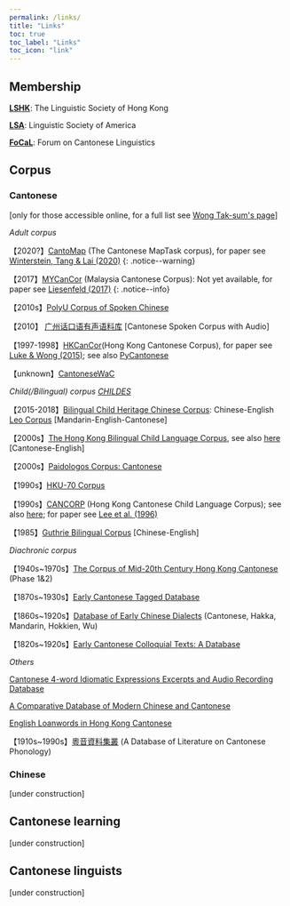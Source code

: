 ```yaml
---
permalink: /links/
title: "Links"
toc: true
toc_label: "Links"
toc_icon: "link"
---
```


## Membership
[**LSHK**](https://www.lshk.org/): The Linguistic Society of Hong Kong

[**LSA**](https://www.linguisticsociety.org/): Linguistic Society of America

[**FoCaL**](https://focalhongkong.wordpress.com/): Forum on Cantonese Linguistics


## Corpus
### Cantonese
[only for those accessible online, for a full list see [Wong Tak-sum's page](http://wongtaksum.no-ip.info:81/corpus.htm)]

*Adult corpus*

【2020?】[CantoMap](https://github.com/gwinterstein/CantoMap) (The Cantonese MapTask corpus), for paper see [Winterstein, Tang & Lai (2020)](https://www.aclweb.org/anthology/2020.lrec-1.355.pdf) 
{: .notice--warning}

【2017】[MYCanCor](https://github.com/liesenf/MYCanCor) (Malaysia Cantonese Corpus): Not yet available, for paper see [Liesenfeld (2017)](http://www.lrec-conf.org/proceedings/lrec2018/pdf/192.pdf)
{: .notice--info}

【2010s】[PolyU Corpus of Spoken Chinese](http://wongtaksum.no-ip.info:81/corpus.htm)

【2010】 [广州话口语有声语料库](https://huayu.jnu.edu.cn/corpus6/index.aspx) [Cantonese Spoken Corpus with Audio]

【1997-1998】[HKCanCor](http://compling.hss.ntu.edu.sg/hkcancor/)(Hong Kong Cantonese Corpus), for paper see [Luke & Wong (2015)](http://compling.hss.ntu.edu.sg/hkcancor/data/LukeWong_Hong-Kong-Cantonese-Corpus.pdf); see also [PyCantonese](https://github.com/jacksonllee/pycantonese)

【unknown】[CantoneseWaC](https://www.sketchengine.eu/cantonesewac-corpus/)


*Child(/Bilingual) corpus [CHILDES](https://childes.talkbank.org/)*

【2015-2018】[Bilingual Child Heritage Chinese Corpus](https://childes.talkbank.org/access/Biling/CHCC.html): Chinese-English
[Leo Corpus](https://childes.talkbank.org/access/Biling/Leo.html) [Mandarin-English-Cantonese]

【2000s】[The Hong Kong Bilingual Child Language Corpus](http://www.cuhk.edu.hk/lin/home/bilingual.htm), see also [here](https://childes.talkbank.org/access/Biling/YipMatthews.html) [Cantonese-English]

【2000s】[Paidologos Corpus: Cantonese](https://phonbank.talkbank.org/access/Chinese/Cantonese/PaidoCantonese.html)

【1990s】[HKU-70 Corpus](https://childes.talkbank.org/access/Chinese/Cantonese/HKU.html)

【1990s】[CANCORP](http://www.arts.cuhk.edu.hk/~lal/corpora.html#CANCORP) (Hong Kong Cantonese Child Language Corpus); see also [here](https://childes.talkbank.org/access/Chinese/Cantonese/LeeWongLeung.html); for paper see [Lee et al. (1996)](http://www.cuhk.edu.hk/lin/langacq/lee_etal1996.pdf)

【1985】[Guthrie Bilingual Corpus](https://childes.talkbank.org/access/Biling/Guthrie.html) [Chinese-English]


*Diachronic corpus*

【1940s~1970s】[The Corpus of Mid-20th Century Hong Kong Cantonese](https://hkcc.eduhk.hk/) (Phase 1&2)

【1870s~1930s】[Early Cantonese Tagged Database](http://database.shss.ust.hk/Cantag/)

【1860s~1920s】[Database of Early Chinese Dialects](http://database.shss.ust.hk/5dialects/) (Cantonese, Hakka, Mandarin, Hokkien, Wu)

【1820s~1920s】[Early Cantonese Colloquial Texts: A Database](http://143.89.108.109/Candbase/)


*Others*

[Cantonese 4-word Idiomatic Expressions Excerpts and Audio Recording Database](http://www.livac.org/yueqie/)

[A Comparative Database of Modern Chinese and Cantonese](http://apps.itsc.cuhk.edu.hk/hanyu/Page/Cover.aspx)

[English Loanwords in Hong Kong Cantonese](https://chaaklau.github.io/elw/)

【1910s~1990s】[粵音資料集叢](https://jyut.net/) (A Database of Literature on Cantonese Phonology)


### Chinese
[under construction]


## Cantonese learning
[under construction]

## Cantonese linguists
[under construction]
